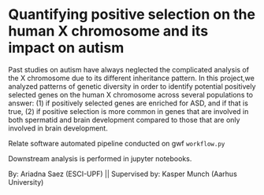 # Quantifying positive selection on the human X chromosome and its impact on autism
Past studies on autism have always neglected the complicated analysis of the X chromosome due to its different inheritance pattern. In this project,we analyzed patterns of genetic diversity in order to identify potential positively selected genes on the human X chromosome across several populations to answer: (1) if positively selected genes are enriched for ASD, and if that is true, (2) if positive selection is more common in genes that are involved in both spermatid and brain development compared to those that are only involved in brain development.


Relate software automated pipeline conducted on gwf `workflow.py`

Downstream analysis is performed in jupyter notebooks.


By: Ariadna Saez (ESCI-UPF)    ||    Supervised by: Kasper Munch (Aarhus University)
